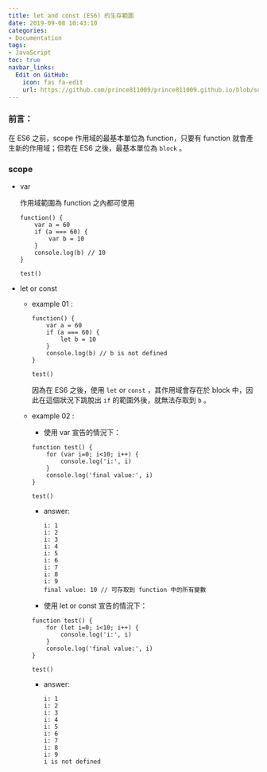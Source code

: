 ```yaml
---
title: let and const (ES6) 的生存範圍
date: 2019-09-08 10:43:10
categories:
- Documentation
tags:
- JavaScript
toc: true
navbar_links:
  Edit on GitHub:
    icon: fas fa-edit
    url: https://github.com/prince811009/prince811009.github.io/blob/source/blog/source/_posts/Scope%20-%20let%20and%20const%20(ES6).md
---
```

### 前言：

在 ES6 之前，scope 作用域的最基本單位為 function，只要有 function 就會產生新的作用域；但若在 ES6 之後，最基本單位為 `block` 。

<!-- more -->

### scope

- var

    作用域範圍為 function 之內都可使用

    ```
    function() {
        var a = 60
        if (a === 60) {
            var b = 10 
        }
        console.log(b) // 10
    }

    test() 
    ```

- let or const
    *  example 01 : 

        ```
        function() {
            var a = 60
            if (a === 60) {
                let b = 10 
            }
            console.log(b) // b is not defined
        }

        test() 
        ```

        因為在 ES6 之後，使用 `let` or `const` ，其作用域會存在於 block 中，因此在這個狀況下跳脫出 `if` 的範圍外後，就無法存取到 `b` 。

    *  example 02 :  

        - 使用 var 宣告的情況下：

        ```
        function test() {
            for (var i=0; i<10; i++) {
                console.log('i:', i)
            }
            console.log('final value:', i)
        }

        test()
        ```

        * answer: 
            ```
            i: 1
            i: 2
            i: 3
            i: 4
            i: 5
            i: 6
            i: 7
            i: 8
            i: 9
            final value: 10 // 可存取到 function 中的所有變數
            ```

        - 使用 let or const 宣告的情況下：
        ```
        function test() {
            for (let i=0; i<10; i++) {
                console.log('i:', i)
            }
            console.log('final value:', i)
        }

        test()
        ```

        * answer: 
            ```
            i: 1
            i: 2
            i: 3
            i: 4
            i: 5
            i: 6
            i: 7
            i: 8
            i: 9
            i is not defined
            ```
